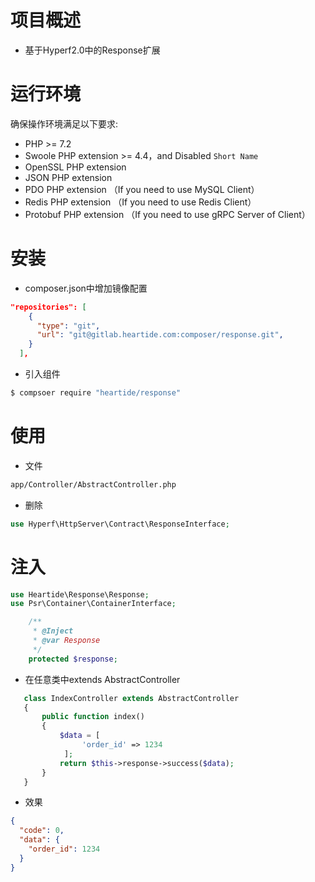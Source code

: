 # 项目概述

 - 基于Hyperf2.0中的Response扩展

# 运行环境

确保操作环境满足以下要求:  

 - PHP >= 7.2
 - Swoole PHP extension >= 4.4，and Disabled `Short Name`
 - OpenSSL PHP extension
 - JSON PHP extension
 - PDO PHP extension （If you need to use MySQL Client）
 - Redis PHP extension （If you need to use Redis Client）
 - Protobuf PHP extension （If you need to use gRPC Server of Client）

# 安装

- composer.json中增加镜像配置

```json
"repositories": [
    {
      "type": "git",
      "url": "git@gitlab.heartide.com:composer/response.git",
    }
  ],
```
- 引入组件

```bash
$ compsoer require "heartide/response"
```

# 使用

- 文件

```bash
app/Controller/AbstractController.php
```

- 删除
```php
use Hyperf\HttpServer\Contract\ResponseInterface;
```

# 注入
```php
use Heartide\Response\Response;
use Psr\Container\ContainerInterface;

    /**
     * @Inject
     * @var Response
     */
    protected $response;
```

- 在任意类中extends AbstractController
```php
   class IndexController extends AbstractController
   {
       public function index()
       {
           $data = [
                'order_id' => 1234 
            ];
           return $this->response->success($data);
       }
   }
```
- 效果
```json
{
  "code": 0,
  "data": {
    "order_id": 1234
  }
}
```

